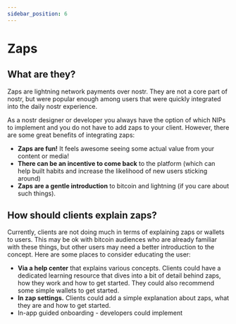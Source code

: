 ```yaml
---
sidebar_position: 6
---
```


# Zaps

## What are they?
Zaps are lightning network payments over nostr. They are not a core part of nostr, but were popular enough among users that were quickly integrated into the daily nostr experience.

As a nostr designer or developer you always have the option of which NIPs to implement and you do not have to add zaps to your client. However, there are some great benefits of integrating zaps:

- **Zaps are fun!** It feels awesome seeing some actual value from your content or media!
- **There can be an incentive to come back** to the platform (which can help built habits and increase the likelihood of new users sticking around)
- **Zaps are a gentle introduction** to bitcoin and lightning (if you care about such things).

## How should clients explain zaps?
Currently, clients are not doing much in terms of explaining zaps or wallets to users. This may be ok with bitcoin audiences who are already familiar with these things, but other users may need a better introduction to the concept. Here are some places to consider educating the user:

- **Via a help center** that explains various concepts. Clients could have a dedicated learning resource that dives into a bit of detail behind zaps, how they work and how to get started. They could also recommend some simple wallets to get started.
- **In zap settings.** Clients could add a simple explanation about zaps, what they are and how to get started. 
- In-app guided onboarding - developers could implement 

